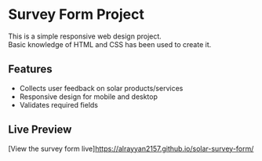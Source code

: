 # Survey Form Project

This is a simple responsive web design project.  
Basic knowledge of HTML and CSS has been used to create it.

## Features
- Collects user feedback on solar products/services
- Responsive design for mobile and desktop
- Validates required fields

## Live Preview
[View the survey form live]https://alrayyan2157.github.io/solar-survey-form/

